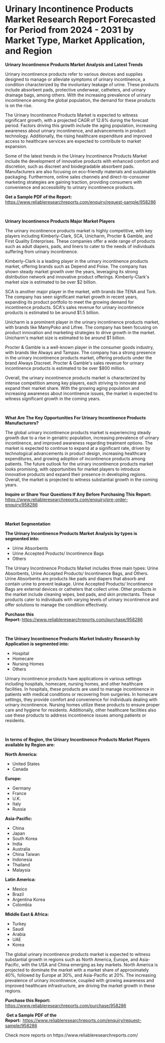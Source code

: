 <p><h1>Urinary Incontinence Products Market Research Report Forecasted for Period from 2024 -  2031 by Market Type, Market Application, and Region</h1></p><p><strong>Urinary Incontinence Products Market Analysis and Latest Trends</strong></p>
<p><p>Urinary incontinence products refer to various devices and supplies designed to manage or alleviate symptoms of urinary incontinence, a condition characterized by the involuntary leakage of urine. These products include absorbent pads, protective underwear, catheters, and urinary drainage bags, among others. With the increasing prevalence of urinary incontinence among the global population, the demand for these products is on the rise.</p><p>The Urinary Incontinence Products Market is expected to witness significant growth, with a projected CAGR of 12.6% during the forecast period. Factors driving this growth include the aging population, increasing awareness about urinary incontinence, and advancements in product technology. Additionally, the rising healthcare expenditure and improved access to healthcare services are expected to contribute to market expansion.</p><p>Some of the latest trends in the Urinary Incontinence Products Market include the development of innovative products with enhanced comfort and discretion, such as discreet and biodegradable absorbent pads. Manufacturers are also focusing on eco-friendly materials and sustainable packaging. Furthermore, online sales channels and direct-to-consumer marketing strategies are gaining traction, providing consumers with convenience and accessibility to urinary incontinence products.</p></p>
<p><strong>Get a Sample PDF of the Report:&nbsp;</strong> <a href="https://www.reliableresearchreports.com/enquiry/request-sample/958286">https://www.reliableresearchreports.com/enquiry/request-sample/958286</a></p>
<p>&nbsp;</p>
<p><strong>Urinary Incontinence Products Major Market Players</strong></p>
<p><p>The urinary incontinence products market is highly competitive, with key players including Kimberly-Clark, SCA, Unicharm, Procter & Gamble, and First Quality Enterprises. These companies offer a wide range of products such as adult diapers, pads, and liners to cater to the needs of individuals suffering from urinary incontinence.</p><p>Kimberly-Clark is a leading player in the urinary incontinence products market, offering brands such as Depend and Poise. The company has shown steady market growth over the years, leveraging its strong distribution network and innovative product offerings. Kimberly-Clark's market size is estimated to be over $2 billion.</p><p>SCA is another major player in the market, with brands like TENA and Tork. The company has seen significant market growth in recent years, expanding its product portfolio to meet the growing demand for incontinence products. SCA's sales revenue for urinary incontinence products is estimated to be around $1.5 billion.</p><p>Unicharm is a prominent player in the urinary incontinence products market, with brands like MamyPoko and Lifree. The company has been focusing on product innovation and marketing strategies to drive growth in the market. Unicharm's market size is estimated to be around $1 billion.</p><p>Procter & Gamble is a well-known player in the consumer goods industry, with brands like Always and Tampax. The company has a strong presence in the urinary incontinence products market, offering products under the brand Always Discreet. Procter & Gamble's sales revenue for urinary incontinence products is estimated to be over $800 million.</p><p>Overall, the urinary incontinence products market is characterized by intense competition among key players, each striving to innovate and expand their market share. With the growing aging population and increasing awareness about incontinence issues, the market is expected to witness significant growth in the coming years.</p></p>
<p>&nbsp;</p>
<p><strong>What Are The Key Opportunities For Urinary Incontinence Products Manufacturers?</strong></p>
<p><p>The global urinary incontinence products market is experiencing steady growth due to a rise in geriatric population, increasing prevalence of urinary incontinence, and improved awareness regarding treatment options. The market is expected to continue to expand at a significant rate, driven by technological advancements in product design, increasing healthcare expenditures, and growing adoption of incontinence products among patients. The future outlook for the urinary incontinence products market looks promising, with opportunities for market players to introduce innovative products and expand their presence in developing regions. Overall, the market is projected to witness substantial growth in the coming years.</p></p>
<p><strong>Inquire or Share Your Questions If Any Before Purchasing This Report:</strong> <a href="https://www.reliableresearchreports.com/enquiry/pre-order-enquiry/958286">https://www.reliableresearchreports.com/enquiry/pre-order-enquiry/958286</a></p>
<p>&nbsp;</p>
<p><strong>Market Segmentation</strong></p>
<p><strong>The Urinary Incontinence Products Market Analysis by types is segmented into:</strong></p>
<p><ul><li>Urine Absorbents</li><li>Urine Accepted Products/ Incontinence Bags</li><li>Others</li></ul></p>
<p><p>The Urinary Incontinence Products Market includes three main types: Urine Absorbents, Urine Accepted Products/ Incontinence Bags, and Others. Urine Absorbents are products like pads and diapers that absorb and contain urine to prevent leakage. Urine Accepted Products/ Incontinence Bags are external devices or catheters that collect urine. Other products in the market include cleaning wipes, bed pads, and skin protectants. These products cater to individuals with varying levels of urinary incontinence and offer solutions to manage the condition effectively.</p></p>
<p><strong>Purchase this Report:&nbsp;</strong><a href="https://www.reliableresearchreports.com/purchase/958286">https://www.reliableresearchreports.com/purchase/958286</a></p>
<p>&nbsp;</p>
<p><strong>The Urinary Incontinence Products Market Industry Research by Application is segmented into:</strong></p>
<p><ul><li>Hospital</li><li>Homecare</li><li>Nursing Homes</li><li>Others</li></ul></p>
<p><p>Urinary incontinence products have applications in various settings including hospitals, homecare, nursing homes, and other healthcare facilities. In hospitals, these products are used to manage incontinence in patients with medical conditions or recovering from surgeries. In homecare settings, they provide comfort and convenience for individuals dealing with urinary incontinence. Nursing homes utilize these products to ensure proper care and hygiene for residents. Additionally, other healthcare facilities also use these products to address incontinence issues among patients or residents.</p></p>
<p>&nbsp;</p>
<p><strong>In terms of Region, the Urinary Incontinence Products Market Players available by Region are:</strong></p>
<p>
    <p> <strong> North America: </strong>
        <ul>
            <li>United States</li>
            <li>Canada</li>
        </ul>
        </p> 
    <p> <strong> Europe: </strong>
        <ul>
            <li>Germany</li>
            <li>France</li>
            <li>U.K.</li>
            <li>Italy</li>
            <li>Russia</li>
        </ul>
        </p> 
    <p> <strong> Asia-Pacific: </strong>
        <ul>
            <li>China</li>
            <li>Japan</li>
            <li>South Korea</li>
            <li>India</li>
            <li>Australia</li>
            <li>China Taiwan</li>
            <li>Indonesia</li>
            <li>Thailand</li>
            <li>Malaysia</li>
        </ul>
        </p> 
    <p> <strong> Latin America: </strong>
        <ul>
            <li>Mexico</li>
            <li>Brazil</li>
            <li>Argentina Korea</li>
            <li>Colombia</li>
        </ul>
        </p> 
    <p> <strong> Middle East & Africa: </strong>
        <ul>
            <li>Turkey</li>
            <li>Saudi</li>
            <li>Arabia</li>
            <li>UAE</li>
            <li>Korea</li>
        </ul>
    </p>
    </p>
<p><p>The global urinary incontinence products market is expected to witness substantial growth in regions such as North America, Europe, and Asia-Pacific, with the USA and China emerging as key markets. North America is projected to dominate the market with a market share of approximately 40%, followed by Europe at 30%, and Asia-Pacific at 20%. The increasing prevalence of urinary incontinence, coupled with growing awareness and improved healthcare infrastructure, are driving the market growth in these regions.</p></p>
<p><strong>Purchase this Report: </strong><a href="https://www.reliableresearchreports.com/purchase/958286">https://www.reliableresearchreports.com/purchase/958286</a></p>
<p>&nbsp;<strong>Get a Sample PDF of the Report:&nbsp;&nbsp;</strong><a href="https://www.reliableresearchreports.com/enquiry/request-sample/958286">https://www.reliableresearchreports.com/enquiry/request-sample/958286</a></p>
<p><strong></strong></p>
<p>Check more reports on https://www.reliableresearchreports.com/</p>